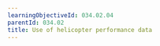 ```yaml
---
learningObjectiveId: 034.02.04
parentId: 034.02
title: Use of helicopter performance data
---
```



